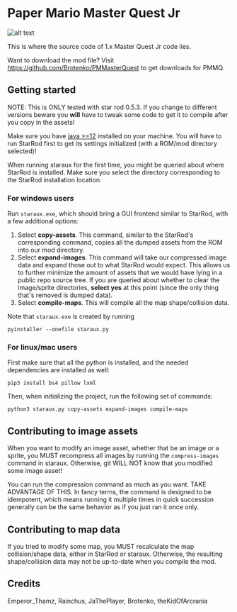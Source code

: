 # Paper Mario Master Quest Jr

![alt text](https://i.imgur.com/ln51Cu0.png)

This is where the source code of 1.x Master Quest Jr code lies.

Want to download the mod file? Visit https://github.com/Brotenko/PMMasterQuest
to get downloads for PMMQ.

## Getting started

NOTE: This is ONLY tested with star rod 0.5.3. If you change to different versions
beware you **will** have to tweak some code to get it to compile after you copy
in the assets!

Make sure you have [java >=12](https://adoptopenjdk.net/) installed on your
machine. You will have to run StarRod first to get its settings initialized
(with a ROM/mod directory selected)!

When running staraux for the first time, you might be queried about where
StarRod is installed. Make sure you select the directory corresponding to the
StarRod installation location.

### For windows users
Run `staraux.exe`, which should bring a GUI frontend similar to StarRod, with a
few additional options:
  1. Select **copy-assets**. This command, similar to the StarRod's
     corresponding command, copies all the dumped assets from the ROM into our
     mod directory.
  2. Select **expand-images**. This command will take our compressed image data
     and expand those out to what StarRod would expect. This allows us to
     further minimize the amount of assets that we would have lying in a public
     repo source tree. If you are queried about whether to clear the
     image/sprite directories, **select yes** at this point (since the only
     thing that's removed is dumped data).
  3. Select **compile-maps**. This will compile all the map shape/collision
     data.

Note that `staraux.exe` is created by running
```
pyinstaller --onefile staraux.py
```

### For linux/mac users
First make sure that all the python is installed, and the needed dependencies
are installed as well:
```
pip3 install bs4 pillow lxml
```

Then, when initializing the project, run the following set of commands:
```
python3 staraux.py copy-assets expand-images compile-maps
```

## Contributing to image assets
When you want to modify an image asset, whether that be an image or a sprite,
you MUST recompress all images by running the `compress-images` command in
staraux. Otherwise, git WILL NOT know that you modified some image asset!

You can run the compression command as much as you want. TAKE ADVANTAGE OF THIS.
In fancy terms, the command is designed to be idempotent, which means running it
multiple times in quick succession generally can be the same behavior as if you
just ran it once only.

## Contributing to map data
If you tried to modify some map, you MUST recalculate the map collision/shape
data, either in StarRod or staraux. Otherwise, the resulting shape/collision
data may not be up-to-date when you compile the mod.

## Credits
Emperor\_Thamz, Rainchus, JaThePlayer, Brotenko, theKidOfArcrania
